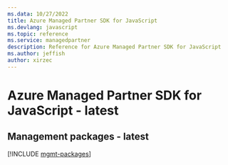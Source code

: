 ```yaml
---
ms.data: 10/27/2022
title: Azure Managed Partner SDK for JavaScript
ms.devlang: javascript
ms.topic: reference
ms.service: managedpartner
description: Reference for Azure Managed Partner SDK for JavaScript
ms.author: jeffish
author: xirzec
---
```

# Azure Managed Partner SDK for JavaScript - latest

## Management packages - latest
[!INCLUDE [mgmt-packages](managed-partner-mgmt-index.md)]